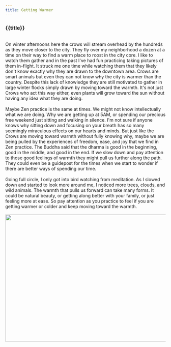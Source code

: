 ```yaml
---
title: Getting Warmer
---
```

<h3>{{title}}</h3>

<br/>
On winter afternoons here the crows will stream overhead by the hundreds as they move closer to the city. They fly over my neighborhood a dozen at a time on their way to find a warm place to roost in the city core. I like to watch them gather and in the past I've had fun practicing taking pictures of them in-flight. It struck me one time while watching them that they likely don't know exactly why they are drawn to the downtown area. Crows are smart animals but even they can not know why the city is warmer than the country. Despite this lack of knowledge they are still motivated to gather in large winter flocks simply drawn by moving toward the warmth. It's not just Crows who act this way either, even plants will grow toward the sun without having any idea what they are doing.
<br/><br/>
Maybe Zen practice is the same at times. We might not know intellectually what we are doing. Why we are getting up at 5AM, or spending our precious free weekend just sitting and walking in silence. I'm not sure if anyone knows why sitting down and focusing on your breath has so many seemingly miraculous effects on our hearts and minds. But just like the Crows are moving toward warmth without fully knowing why, maybe we are being pulled by the experiences of freedom, ease, and joy that we find in Zen practice. The Buddha said that the dharma is good in the beginning, good in the middle, and good in the end. If we slow down and pay attention to those good feelings of warmth they might pull us further along the path. They could even be a guidepost for the times when we start to wonder if there are better ways of spending our time.
<br/><br/>
Going full circle, I only got into bird watching from meditation. As I slowed down and started to look more around me, I noticed more trees, clouds, and wild animals. The warmth that pulls us forward can take many forms. It could be natural beauty, or getting along better with your family, or just feeling more at ease. So pay attention as you practice to feel if you are getting warmer or colder and keep moving toward the warmth.
<br/><br/>
<div class="center center-block">
    <img src="/assets/img/crows.jpg" class="img-fluid mx-auto" height="400px;"  width="600px;" style="display:block;"/>
</div>